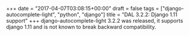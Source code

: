 +++
date = "2017-04-07T03:08:15+00:00"
draft = false
tags = ["django-autocomplete-light", "python", "django"]
title = "DAL 3.2.2: Django 1.11 support"
+++
django-autocomplete-light 3.2.2 was released, it supports django 1.11 and is not known to break backward compatibility.